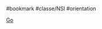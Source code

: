 #bookmark #classe/NSI #orientation 

[Go](https://www.letudiant.fr/lycee/specialites-bac-general/article/la-specialite-nsi-en-un-clin-d-oeil.html)
